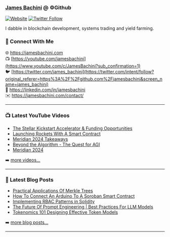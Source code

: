 ### [James Bachini][website] @ ⚙️Github

[![Website](https://img.shields.io/website?label=jamesbachini.com&style=for-the-badge&url=https%3A%2F%2Fjamesbachini.com)](https://jamesbachini.com)
[![Twitter Follow](https://img.shields.io/twitter/follow/james_bachini?color=1DA1F2&logo=twitter&style=for-the-badge)](https://twitter.com/intent/follow?original_referer=https%3A%2F%2Fgithub.com%2Fjamesbachini&screen_name=jamesbachini)

I dabble in blockchain development, systems trading and yield farming.

### 👋 Connect With Me

🌐 https://jamesbachini.com
<br />
📺 [https://youtube.com/jamesbachini](https://www.youtube.com/c/JamesBachini?sub_confirmation=1)
<br />
🐦 [https://twitter.com/james_bachini](https://twitter.com/intent/follow?original_referer=https%3A%2F%2Fgithub.com%2Fjamesbachini&screen_name=james_bachini)
<br />
👔 https://linkedin.com/in/jamesbachini
<br />
✉️ https://jamesbachini.com/contact/

---

### 📺 Latest YouTube Videos

<!-- YOUTUBE:START -->
- [The Stellar Kickstart Accelerator &amp; Funding Opportunities](https://www.youtube.com/watch?v=0aIIfGJ-LOE)
- [Launching Rockets With A Smart Contract](https://www.youtube.com/watch?v=C4a9O7AFAVc)
- [Meridian 2024 Takeaways](https://www.youtube.com/watch?v=_Ri8P-gR564)
- [Beyond the Algorithm - The Quest for AGI](https://www.youtube.com/watch?v=ER90a3pRSJA)
- [Meridian 2024](https://www.youtube.com/watch?v=IeyaYTu-kBM)
<!-- YOUTUBE:END -->

➡️ [more videos...](https://youtube.com/jamesbachini)

---

### 📝 Latest Blog Posts

<!-- BLOG-POST-LIST:START -->
- [Practical Applications Of Merkle Trees](https://jamesbachini.com/practical-applications-of-merkle-trees/)
- [How To Connect An Arduino To A Soroban Smart Contract](https://jamesbachini.com/arduino-soroban-smart-contract/)
- [Implementing RBAC Patterns in Solidity](https://jamesbachini.com/implementing-rbac-patterns-in-solidity/)
- [The Future Of Prompt Engineering | Best Practices For LLM Models](https://jamesbachini.com/the-future-of-prompt-engineering-best-practices-for-llm-models/)
- [Tokenomics 101 Designing Effective Token Models](https://jamesbachini.com/tokenomics-101-designing-effective-token-models/)
<!-- BLOG-POST-LIST:END -->

➡️ [more blog posts...](https://jamesbachini.com)

---

[website]: https://jamesbachini.com
[twitter]: https://twitter.com/james_bachini
[youtube]: https://youtube.com/jamesbachini
[linkedin]: https://linkedin.com/in/jamesbachini
